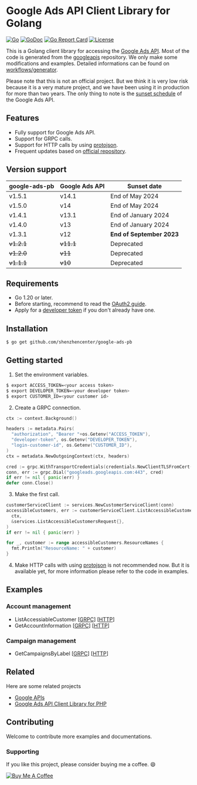 
# Google Ads API Client Library for Golang

[![Go](https://github.com/shenzhencenter/google-ads-pb/actions/workflows/go.yml/badge.svg?branch=main)](https://github.com/shenzhencenter/google-ads-pb/actions/workflows/go.yml)
[![GoDoc](https://godoc.org/github.com/shenzhencenter/google-ads-pb?status.svg)](https://pkg.go.dev/github.com/shenzhencenter/google-ads-pb)
[![Go Report Card](https://goreportcard.com/badge/github.com/shenzhencenter/google-ads-pb)](https://goreportcard.com/report/github.com/shenzhencenter/google-ads-pb)
[![License](https://img.shields.io/badge/License-Apache%202.0-blue.svg)](https://opensource.org/licenses/Apache-2.0)

This is a Golang client library for accessing the [Google Ads API](https://developers.google.com/google-ads/api/docs/start). Most of the code is generated from the [googleapis](https://github.com/googleapis/googleapis/tree/master/google/ads/googleads) repository. We only make some modifications and examples. Detailed informations can be found on [workflows/generator](https://github.com/shenzhencenter/google-ads-pb/blob/main/.github/workflows/generator.yml).

Please note that this is not an official project. But we think it is very low risk because it is a very mature project, and we have been using it in production for more than two years. The only thing to note is the [sunset schedule](https://developers.google.com/google-ads/api/docs/sunset-dates) of the Google Ads API.

## Features

- Fully support for Google Ads API.
- Support for GRPC calls.
- Support for HTTP calls by using [protojson](https://google.golang.org/protobuf/encoding/protojson).
- Frequent updates based on [official repository](https://github.com/googleapis/googleapis).

## Version support

| google-ads-pb | Google Ads API | Sunset date |
|---|---|---|
| v1.5.1 | v14.1 | End of May 2024 |
| v1.5.0 | v14 | End of May 2024 |
| v1.4.1 | v13.1 | End of January 2024 |
| v1.4.0 | v13 | End of January 2024 | 
| v1.3.1 | v12 | <b>End of September 2023</b> |
| <del>v1.2.1</del> | <del>v11.1</del> | Deprecated |
| <del>v1.2.0</del> | <del>v11</del> | Deprecated |
| <del>v1.1.1</del> | <del>v10</del> | Deprecated |

## Requirements

- Go 1.20 or later.
- Before starting, recommend to read the [OAuth2 guide](https://developers.google.com/google-ads/api/docs/oauth/overview).
- Apply for a [developer token](https://developers.google.com/google-ads/api/docs/first-call/dev-token) if you don't already have one.

## Installation

```bash
$ go get github.com/shenzhencenter/google-ads-pb
```
    
## Getting started

1. Set the environment variables.

```bash
$ export ACCESS_TOKEN=<your access token>
$ export DEVELOPER_TOKEN=<your developer token>
$ export CUSTOMER_ID=<your customer id>
```

2. Create a GRPC connection.

```go
ctx := context.Background()

headers := metadata.Pairs(
  "authorization", "Bearer "+os.Getenv("ACCESS_TOKEN"),
  "developer-token", os.Getenv("DEVELOPER_TOKEN"),
  "login-customer-id", os.Getenv("CUSTOMER_ID"),
)
ctx = metadata.NewOutgoingContext(ctx, headers)

cred := grpc.WithTransportCredentials(credentials.NewClientTLSFromCert(nil, ""))
conn, err := grpc.Dial("googleads.googleapis.com:443", cred)
if err != nil { panic(err) }
defer conn.Close()
```

3. Make the first call.

```go
customerServiceClient := services.NewCustomerServiceClient(conn)
accessibleCustomers, err := customerServiceClient.ListAccessibleCustomers(
  ctx, 
  &services.ListAccessibleCustomersRequest{},
)
if err != nil { panic(err) }

for _, customer := range accessibleCustomers.ResourceNames {
  fmt.Println("ResourceName: " + customer)
}
```

4. Make HTTP calls with using [protojson](https://google.golang.org/protobuf/encoding/protojson) is not recommended now. But it is available yet, for more information please refer to the code in examples.


## Examples


### Account management

- ListAccessiableCustomer [[GRPC](https://github.com/shenzhencenter/google-ads-pb/blob/main/examples/account_management/list_accessible_customers.go)] [[HTTP](https://github.com/shenzhencenter/google-ads-pb/blob/main/examples/account_management/http_list_accessible_customers.go)]
- GetAccountInformation [[GRPC](https://github.com/shenzhencenter/google-ads-pb/blob/main/examples/account_management/get_account_information.go)] [[HTTP](https://github.com/shenzhencenter/google-ads-pb/blob/main/examples/account_management/http_get_account_information.go)]

### Campaign management

- GetCampaignsByLabel [[GRPC](https://github.com/shenzhencenter/google-ads-pb/blob/main/examples/campaign_management/get_campaigns_by_label.go)] [[HTTP](https://github.com/shenzhencenter/google-ads-pb/blob/main/examples/campaign_management/http_get_campaigns_by_label.go)]

## Related

Here are some related projects

- [Google APIs](https://github.com/googleapis/googleapis)
- [Google Ads API Client Library for PHP](https://github.com/googleads/google-ads-php)

## Contributing

Welcome to contribute more examples and documentations.

### Supporting

If you like this project, please consider buying me a coffee. 😄

<a href="https://www.buymeacoffee.com/crazyfrog" target="_blank"><img src="https://www.buymeacoffee.com/assets/img/custom_images/orange_img.png" alt="Buy Me A Coffee" style="height: auto !important;width: auto !important;" ></a>
